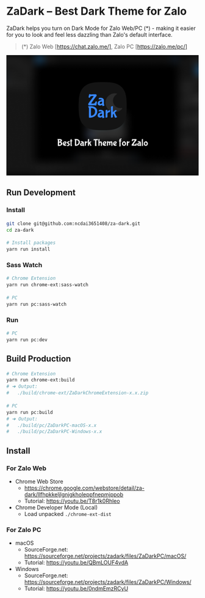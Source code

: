 # ZaDark – Best Dark Theme for Zalo

ZaDark helps you turn on Dark Mode for Zalo Web/PC (*) - making it easier for you to look and feel less dazzling than Zalo's default interface.

> (*) Zalo Web [https://chat.zalo.me/], Zalo PC [https://zalo.me/pc/]

![ZaDark – Best Dark Theme for Zalo](./Screenshot.png)
## Run Development

### Install

```bash
git clone git@github.com:ncdai3651408/za-dark.git
cd za-dark

# Install packages
yarn run install
```

### Sass Watch

```bash
# Chrome Extension
yarn run chrome-ext:sass-watch

# PC
yarn run pc:sass-watch
```

### Run

```bash
# PC
yarn run pc:dev
```

## Build Production

```bash
# Chrome Extension
yarn run chrome-ext:build
# ➜ Output:
#   ./build/chrome-ext/ZaDarkChromeExtension-x.x.zip

# PC
yarn run pc:build
# ➜ Output:
#   ./build/pc/ZaDarkPC-macOS-x.x
#   ./build/pc/ZaDarkPC-Windows-x.x
```

## Install
### For Zalo Web
- Chrome Web Store
  - https://chrome.google.com/webstore/detail/za-dark/llfhpkkeljlgnjgkholeppfnepmjppob
  - Tutorial: https://youtu.be/T8r1k0Rhleo
- Chrome Developer Mode (Local)
  - Load unpacked `./chrome-ext-dist`

### For Zalo PC
- macOS
  - SourceForge.net: https://sourceforge.net/projects/zadark/files/ZaDarkPC/macOS/
  - Tutorial: https://youtu.be/QBmLOUF4vdA
- Windows
  - SourceForge.net: https://sourceforge.net/projects/zadark/files/ZaDarkPC/Windows/
  - Tutorial: https://youtu.be/0ndmEmzRCyU
